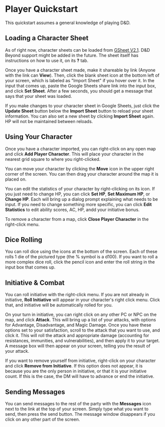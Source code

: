 # Player Quickstart
This quickstart assumes a general knowledge of playing D&D.

## Loading a Character Sheet
As of right now, character sheets can be loaded from [GSheet V2.1](https://gsheet2.avrae.io). D&D Beyond support might be added in the future. The sheet itself has instructions on how to use it, on its **?** tab.

Once you have a character sheet made, make it shareable by link (Anyone with the link can **View**). Then, click the blank sheet icon at the bottom left of your screen, which is labeled as "Import Sheet" if you hover over it. In the input that comes up, paste the Google Sheets share link into the input box, and click **Set Sheet**. After a few seconds, you should get a message that says that your sheet was loaded.

If you make changes to your character sheet in Google Sheets, just click the **Update Sheet** button below the **Import Sheet** button to reload your sheet information. You can also set a new sheet by clicking **Import Sheet** again. HP will not be maintained between reloads.

## Using Your Character
Once you have a character imported, you can right-click on any open map and click **Add Player Character**. This will place your character in the nearest grid square to where you right-clicked.

You can move your character by clicking the **Move** icon in the upper right corner of the screen. You can then drag your character around the map it is placed on.

You can edit the statistics of your character by right-clicking on its icon. If you just need to change HP, you can click **Set HP**, **Set Maximum HP**, or **Change HP**. Each will bring up a dialog prompt explaining what needs to be input. If you need to change something more specific, you can click **Edit Statistics** to edit ability scores, AC, HP, andd your initiative bonus.

To remove a character from a map, click **Close Player Character** in the right-click menu.

## Dice Rolling
You can roll dice using the icons at the bottom of the screen. Each of these rolls 1 die of the pictured type (the % symbol is a d100). If you want to roll a more complex dice roll, click the pencil icon and enter the roll string in the input box that comes up.

## Initiative & Combat
You can roll initiative with the right-click menu. If you are not already in initiative, **Roll Initiative** will appear in your character's right click menu. Click that, and initiative will be automatically rolled for you.

On your turn in initiative, you can right click on any other PC or NPC on the map, and click **Attack**. This will bring up a list of your attacks, with options for Advantage, Disadvantage, and Magic Damage. Once you have these options set to your satisfaction, scroll to the attack that you want to use, and click it. This will roll the attack and appropriate damage (accounting for resistances, immunities, and vulnerabilities), and then apply it to your target. A message box will then appear on your screen, telling you the result of your attack.

If you want to remove yourself from initiative, right-click on your character and click **Remove from Initiative**. If this option does not appear, it is because you are the only person in initiative, or that it is your initiative count. If this is the case, the DM will have to advance or end the initiative.

## Sending Messages
You can send messages to the rest of the party with the **Messages** icon next to the link at the top of your screen. Simply type what you want to send, then press the send button. The message window disappears if you click on any other part of the screen.

